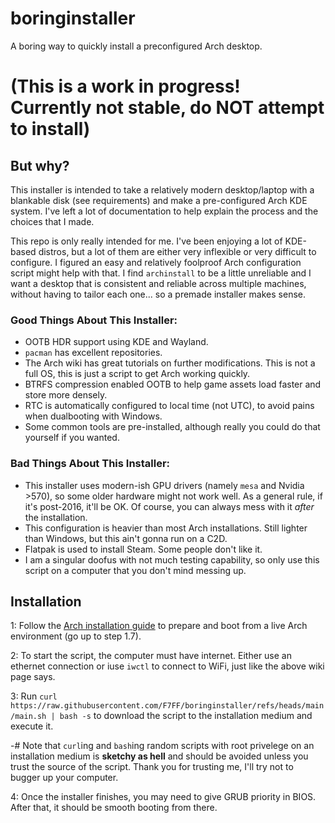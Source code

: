 # boringinstaller
A boring way to quickly install a preconfigured Arch desktop.

# (This is a work in progress! Currently not stable, do NOT attempt to install)

## But why?
This installer is intended to take a relatively modern desktop/laptop with a blankable disk (see requirements) and make a pre-configured Arch KDE system. I've left a lot of documentation to help explain the process and the choices that I made.

This repo is only really intended for me. I've been enjoying a lot of KDE-based distros, but a lot of them are either very inflexible or very difficult to configure. I figured an easy and relatively foolproof Arch configuration script might help with that. I find `archinstall` to be a little unreliable and I want a desktop that is consistent and reliable across multiple machines, without having to tailor each one... so a premade installer makes sense.

### Good Things About This Installer:
- OOTB HDR support using KDE and Wayland.
- `pacman` has excellent repositories.
- The Arch wiki has great tutorials on further modifications. This is not a full OS, this is just a script to get Arch working quickly.
- BTRFS compression enabled OOTB to help game assets load faster and store more densely.
- RTC is automatically configured to local time (not UTC), to avoid pains when dualbooting with Windows.
- Some common tools are pre-installed, although really you could do that yourself if you wanted.

### Bad Things About This Installer:
- This installer uses modern-ish GPU drivers (namely `mesa` and Nvidia >570), so some older hardware might not work well. As a general rule, if it's post-2016, it'll be OK. Of course, you can always mess with it *after* the installation.
- This configuration is heavier than most Arch installations. Still lighter than Windows, but this ain't gonna run on a C2D.
- Flatpak is used to install Steam. Some people don't like it.
- I am a singular doofus with not much testing capability, so only use this script on a computer that you don't mind messing up.

## Installation
1: Follow the [Arch installation guide](https://wiki.archlinux.org/title/Installation_guide) to prepare and boot from a live Arch environment (go up to step 1.7).

2: To start the script, the computer must have internet. Either use an ethernet connection or iuse `iwctl` to connect to WiFi, just like the above wiki page says.

3: Run `curl https://raw.githubusercontent.com/F7FF/boringinstaller/refs/heads/main/main.sh | bash -s` to download the script to the installation medium and execute it. 

-# Note that `curl`ing and `bash`ing random scripts with root privelege on an installation medium is **sketchy as hell** and should be avoided unless you trust the source of the script. Thank you for trusting me, I'll try not to bugger up your computer.

4: Once the installer finishes, you may need to give GRUB priority in BIOS. After that, it should be smooth booting from there.
